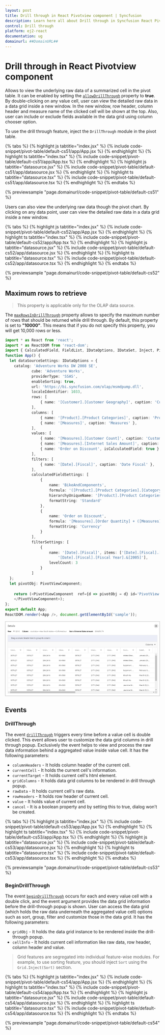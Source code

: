 ```yaml
---
layout: post
title: Drill through in React Pivotview component | Syncfusion
description: Learn here all about Drill through in Syncfusion React Pivotview component of Syncfusion Essential JS 2 and more.
control: Drill through 
platform: ej2-react
documentation: ug
domainurl: ##DomainURL##
---
```


# Drill through in React Pivotview component

Allows to view the underlying raw data of a summarized cell in the pivot table. It can be enabled by setting the [`allowDrillThrough`](https://ej2.syncfusion.com/react/documentation/api/pivotview/#allowdrillthrough) property to **true**. By double-clicking on any value cell, user can view the detailed raw data in a data grid inside a new window. In the new window, row header, column header and measure name of the clicked cell will be shown at the top. Also, user can include or exclude fields available in the data grid using column chooser option.

To use the drill through feature, inject the `DrillThrough` module in the pivot table.

{% tabs %}
{% highlight js tabtitle="index.jsx" %}
{% include code-snippet/pivot-table/default-cs51/app/App.jsx %}
{% endhighlight %}
{% highlight ts tabtitle="index.tsx" %}
{% include code-snippet/pivot-table/default-cs51/app/App.tsx %}
{% endhighlight %}
{% highlight js tabtitle="datasource.jsx" %}
{% include code-snippet/pivot-table/default-cs51/app/datasource.jsx %}
{% endhighlight %}
{% highlight ts tabtitle="datasource.tsx" %}
{% include code-snippet/pivot-table/default-cs51/app/datasource.tsx %}
{% endhighlight %}
{% endtabs %}

 {% previewsample "page.domainurl/code-snippet/pivot-table/default-cs51" %}

Users can also view the underlying raw data though the pivot chart. By clicking on any data point, user can view the detailed raw data in a data grid inside a new window.

{% tabs %}
{% highlight js tabtitle="index.jsx" %}
{% include code-snippet/pivot-table/default-cs52/app/App.jsx %}
{% endhighlight %}
{% highlight ts tabtitle="index.tsx" %}
{% include code-snippet/pivot-table/default-cs52/app/App.tsx %}
{% endhighlight %}
{% highlight js tabtitle="datasource.jsx" %}
{% include code-snippet/pivot-table/default-cs52/app/datasource.jsx %}
{% endhighlight %}
{% highlight ts tabtitle="datasource.tsx" %}
{% include code-snippet/pivot-table/default-cs52/app/datasource.tsx %}
{% endhighlight %}
{% endtabs %}

 {% previewsample "page.domainurl/code-snippet/pivot-table/default-cs52" %}

## Maximum rows to retrieve

> This property is applicable only for the OLAP data source.

The [`maxRowsInDrillThrough`](https://ej2.syncfusion.com/react/documentation/api/pivotview/#maxrowsindrillthrough) property allows to specify the maximum number of rows that should be returned while drill through. By default, this property is set to **"10000"**. This means that if you do not specify this property, you will get 10,000 rows or less.

```ts
import * as React from 'react';
import * as ReactDOM from 'react-dom';
import { CalculatedField, FieldList, IDataOptions, IDataSet, Inject, PivotViewComponent, DrillThrough } from '@syncfusion/ej2-react-pivotview';
function App() {
  let dataSourceSettings: IDataOptions = {
    catalog: 'Adventure Works DW 2008 SE',
            cube: 'Adventure Works',
            providerType: 'SSAS',
            enableSorting: true,
            url: 'https://bi.syncfusion.com/olap/msmdpump.dll',
            localeIdentifier: 1033,
            rows: [
                { name: '[Customer].[Customer Geography]', caption: 'Customer Geography' },
            ],
            columns: [
                { name: '[Product].[Product Categories]', caption: 'Product Categories' },
                { name: '[Measures]', caption: 'Measures' },
            ],
            values: [
                { name: '[Measures].[Customer Count]', caption: 'Customer Count' },
                { name: '[Measures].[Internet Sales Amount]', caption: 'Internet Sales Amount' },
                { name: 'Order on Discount', isCalculatedField: true }
            ],
            filters: [
                { name: '[Date].[Fiscal]', caption: 'Date Fiscal' },
            ],
            calculatedFieldSettings: [
                {
                    name: 'BikeAndComponents',
                    formula: '([Product].[Product Categories].[Category].[Bikes] + [Product].[Product Categories].[Category].[Components] )',
                    hierarchyUniqueName: '[Product].[Product Categories]',
                    formatString: 'Standard'
                },
                {
                    name: 'Order on Discount',
                    formula: '[Measures].[Order Quantity] + ([Measures].[Order Quantity] * 0.10)',
                    formatString: 'Currency'
                }
            ],
            filterSettings: [
                {
                    name: '[Date].[Fiscal]', items: ['[Date].[Fiscal].[Fiscal Quarter].&[2002]&[4]',
                        '[Date].[Fiscal].[Fiscal Year].&[2005]'],
                    levelCount: 3
                }
            ]
  };
  let pivotObj: PivotViewComponent;
  
    return (<PivotViewComponent  ref={d => pivotObj = d} id='PivotView' height={350} dataSourceSettings={dataSourceSettings} allowDrillThrough={true} maxRowsInDrillThrough={10} allowCalculatedField={true} showFieldList={true}><Inject services={[CalculatedField, FieldList, DrillThrough]}/>
    </PivotViewComponent>);
};
export default App;
ReactDOM.render(<App />, document.getElementById('sample'));

```

![output](images/maxrows.png)

## Events

### DrillThrough

The event [`drillThrough`](https://ej2.syncfusion.com/react/documentation/api/pivotview/#drillthrough) triggers every time before a value cell is double clicked. This event allows user to customize the data grid columns in drill through popup. Exclusively the event helps to view and process the raw data information behind a aggregated value inside value cell. It has the following parameters:

* `columnHeaders` - It holds column header of the current cell.
* `currentCell` - It holds the current cell's information.
* `currentTarget` - It holds current cell's html element.
* `gridColumns` - It holds data grid columns to be rendered in drill through popup.
* `rawData` - It holds current cell's raw data.
* `rowHeaders` - It holds row header of current cell.
* `value` - It holds value of current cell.
* `cancel` - It is a boolean property and by setting this to true, dialog won’t be created.

{% tabs %}
{% highlight js tabtitle="index.jsx" %}
{% include code-snippet/pivot-table/default-cs53/app/App.jsx %}
{% endhighlight %}
{% highlight ts tabtitle="index.tsx" %}
{% include code-snippet/pivot-table/default-cs53/app/App.tsx %}
{% endhighlight %}
{% highlight js tabtitle="datasource.jsx" %}
{% include code-snippet/pivot-table/default-cs53/app/datasource.jsx %}
{% endhighlight %}
{% highlight ts tabtitle="datasource.tsx" %}
{% include code-snippet/pivot-table/default-cs53/app/datasource.tsx %}
{% endhighlight %}
{% endtabs %}

 {% previewsample "page.domainurl/code-snippet/pivot-table/default-cs53" %}

### BeginDrillThrough

The event [`beginDrillThrough`](https://ej2.syncfusion.com/react/documentation/api/pivotview/#begindrillthrough) occurs for each and every value cell with a double click, and the event argument provides the data grid information before the drill-through popup is shown. User can access the data grid (which holds the raw data underneath the aggregated value cell) options such as sort, group, filter and customize those in the data grid. It has the following parameters:

* `gridObj` - It holds the data grid instance to be rendered inside the drill-through popup.
* `cellInfo` - It holds current cell information like raw data, row header, column header and value.

> Grid features are segregated into individual feature-wise modules. For example, to use sorting feature, you should inject `Sort` using the `Grid.Inject(Sort)` section.

{% tabs %}
{% highlight js tabtitle="index.jsx" %}
{% include code-snippet/pivot-table/default-cs54/app/App.jsx %}
{% endhighlight %}
{% highlight ts tabtitle="index.tsx" %}
{% include code-snippet/pivot-table/default-cs54/app/App.tsx %}
{% endhighlight %}
{% highlight js tabtitle="datasource.jsx" %}
{% include code-snippet/pivot-table/default-cs54/app/datasource.jsx %}
{% endhighlight %}
{% highlight ts tabtitle="datasource.tsx" %}
{% include code-snippet/pivot-table/default-cs54/app/datasource.tsx %}
{% endhighlight %}
{% endtabs %}

 {% previewsample "page.domainurl/code-snippet/pivot-table/default-cs54" %}